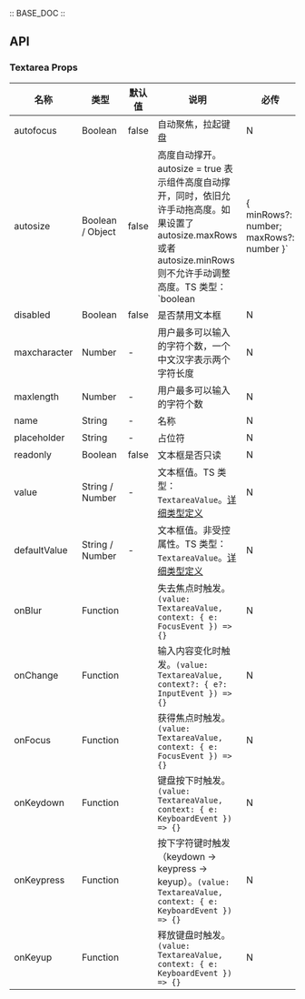 :: BASE_DOC ::

## API

### Textarea Props

名称 | 类型 | 默认值 | 说明 | 必传
-- | -- | -- | -- | --
autofocus | Boolean | false | 自动聚焦，拉起键盘 | N
autosize | Boolean / Object | false | 高度自动撑开。 autosize = true 表示组件高度自动撑开，同时，依旧允许手动拖高度。如果设置了 autosize.maxRows 或者 autosize.minRows 则不允许手动调整高度。TS 类型：`boolean | { minRows?: number; maxRows?: number }` | N
disabled | Boolean | false | 是否禁用文本框 | N
maxcharacter | Number | - | 用户最多可以输入的字符个数，一个中文汉字表示两个字符长度 | N
maxlength | Number | - | 用户最多可以输入的字符个数 | N
name | String | - | 名称 | N
placeholder | String | - | 占位符 | N
readonly | Boolean | false | 文本框是否只读 | N
value | String / Number | - | 文本框值。TS 类型：`TextareaValue`。[详细类型定义](https://github.com/Tencent/tdesign-react/blob/main/src/textarea/type.ts) | N
defaultValue | String / Number | - | 文本框值。非受控属性。TS 类型：`TextareaValue`。[详细类型定义](https://github.com/Tencent/tdesign-react/blob/main/src/textarea/type.ts) | N
onBlur | Function |  | 失去焦点时触发。`(value: TextareaValue, context: { e: FocusEvent }) => {}` | N
onChange | Function |  | 输入内容变化时触发。`(value: TextareaValue, context?: { e?: InputEvent }) => {}` | N
onFocus | Function |  | 获得焦点时触发。`(value: TextareaValue, context: { e: FocusEvent }) => {}` | N
onKeydown | Function |  | 键盘按下时触发。`(value: TextareaValue, context: { e: KeyboardEvent }) => {}` | N
onKeypress | Function |  | 按下字符键时触发（keydown -> keypress -> keyup）。`(value: TextareaValue, context: { e: KeyboardEvent }) => {}` | N
onKeyup | Function |  | 释放键盘时触发。`(value: TextareaValue, context: { e: KeyboardEvent }) => {}` | N
